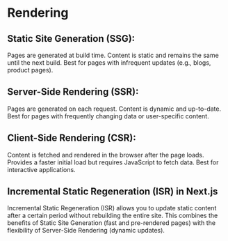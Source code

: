 # Rendering

## Static Site Generation (SSG):
Pages are generated at build time.
Content is static and remains the same until the next build.
Best for pages with infrequent updates (e.g., blogs, product pages).

## Server-Side Rendering (SSR):
Pages are generated on each request.
Content is dynamic and up-to-date.
Best for pages with frequently changing data or user-specific content.

## Client-Side Rendering (CSR):
Content is fetched and rendered in the browser after the page loads.
Provides a faster initial load but requires JavaScript to fetch data.
Best for interactive applications.


## Incremental Static Regeneration (ISR) in Next.js
Incremental Static Regeneration (ISR) allows you to update static content after a certain period without rebuilding the entire site. This combines the benefits of Static Site Generation (fast and pre-rendered pages) with the flexibility of Server-Side Rendering (dynamic updates).